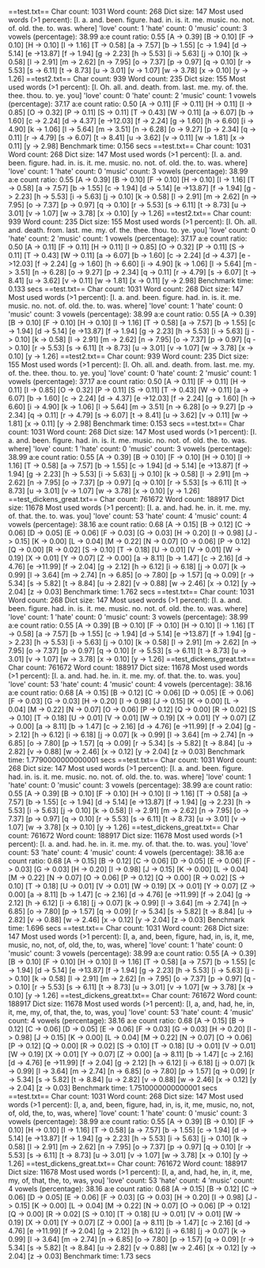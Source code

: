 ==test.txt==
Char count: 1031
Word count: 268
Dict size: 147
Most used words (>1 percent): [I. a. and. been. figure. had. in. is. it. me. music. no. not. of. old. the. to. was. where]
'love' count: 1
'hate' count: 0
'music' count: 3
vowels (percentage): 38.99
a:e count ratio: 0.55
[A -> 0.39] [B -> 0.10] [F -> 0.10] [H -> 0.10] [I -> 1.16] [T -> 0.58] [a -> 7.57] 
[b -> 1.55] [c -> 1.94] [d -> 5.14] [e ->13.87] [f -> 1.94] [g -> 2.23] [h -> 5.53] 
[i -> 5.63] [j -> 0.10] [k -> 0.58] [l -> 2.91] [m -> 2.62] [n -> 7.95] [o -> 7.37] 
[p -> 0.97] [q -> 0.10] [r -> 5.53] [s -> 6.11] [t -> 8.73] [u -> 3.01] [v -> 1.07] 
[w -> 3.78] [x -> 0.10] [y -> 1.26] 
==test2.txt==
Char count: 939
Word count: 235
Dict size: 155
Most used words (>1 percent): [I. Oh. all. and. death. from. last. me. my. of. the. thee. thou. to. ye. you]
'love' count: 0
'hate' count: 2
'music' count: 1
vowels (percentage): 37.17
a:e count ratio: 0.50
[A -> 0.11] [F -> 0.11] [H -> 0.11] [I -> 0.85] [O -> 0.32] [P -> 0.11] [S -> 0.11] 
[T -> 0.43] [W -> 0.11] [a -> 6.07] [b -> 1.60] [c -> 2.24] [d -> 4.37] [e ->12.03] 
[f -> 2.24] [g -> 1.60] [h -> 6.60] [i -> 4.90] [k -> 1.06] [l -> 5.64] [m -> 3.51] 
[n -> 6.28] [o -> 9.27] [p -> 2.34] [q -> 0.11] [r -> 4.79] [s -> 6.07] [t -> 8.41] 
[u -> 3.62] [v -> 0.11] [w -> 1.81] [x -> 0.11] [y -> 2.98] 
Benchmark time: 0.156 secs
==test.txt==
Char count: 1031
Word count: 268
Dict size: 147
Most used words (>1 percent): [I. a. and. been. figure. had. in. is. it. me. music. no. not. of. old. the. to. was. where]
'love' count: 1
'hate' count: 0
'music' count: 3
vowels (percentage): 38.99
a:e count ratio: 0.55
[A -> 0.39] [B -> 0.10] [F -> 0.10] [H -> 0.10] [I -> 1.16] [T -> 0.58] [a -> 7.57] 
[b -> 1.55] [c -> 1.94] [d -> 5.14] [e ->13.87] [f -> 1.94] [g -> 2.23] [h -> 5.53] 
[i -> 5.63] [j -> 0.10] [k -> 0.58] [l -> 2.91] [m -> 2.62] [n -> 7.95] [o -> 7.37] 
[p -> 0.97] [q -> 0.10] [r -> 5.53] [s -> 6.11] [t -> 8.73] [u -> 3.01] [v -> 1.07] 
[w -> 3.78] [x -> 0.10] [y -> 1.26] 
==test2.txt==
Char count: 939
Word count: 235
Dict size: 155
Most used words (>1 percent): [I. Oh. all. and. death. from. last. me. my. of. the. thee. thou. to. ye. you]
'love' count: 0
'hate' count: 2
'music' count: 1
vowels (percentage): 37.17
a:e count ratio: 0.50
[A -> 0.11] [F -> 0.11] [H -> 0.11] [I -> 0.85] [O -> 0.32] [P -> 0.11] [S -> 0.11] 
[T -> 0.43] [W -> 0.11] [a -> 6.07] [b -> 1.60] [c -> 2.24] [d -> 4.37] [e ->12.03] 
[f -> 2.24] [g -> 1.60] [h -> 6.60] [i -> 4.90] [k -> 1.06] [l -> 5.64] [m -> 3.51] 
[n -> 6.28] [o -> 9.27] [p -> 2.34] [q -> 0.11] [r -> 4.79] [s -> 6.07] [t -> 8.41] 
[u -> 3.62] [v -> 0.11] [w -> 1.81] [x -> 0.11] [y -> 2.98] 
Benchmark time: 0.133 secs
==test.txt==
Char count: 1031
Word count: 268
Dict size: 147
Most used words (>1 percent): [I. a. and. been. figure. had. in. is. it. me. music. no. not. of. old. the. to. was. where]
'love' count: 1
'hate' count: 0
'music' count: 3
vowels (percentage): 38.99
a:e count ratio: 0.55
[A -> 0.39] [B -> 0.10] [F -> 0.10] [H -> 0.10] [I -> 1.16] [T -> 0.58] [a -> 7.57] 
[b -> 1.55] [c -> 1.94] [d -> 5.14] [e ->13.87] [f -> 1.94] [g -> 2.23] [h -> 5.53] 
[i -> 5.63] [j -> 0.10] [k -> 0.58] [l -> 2.91] [m -> 2.62] [n -> 7.95] [o -> 7.37] 
[p -> 0.97] [q -> 0.10] [r -> 5.53] [s -> 6.11] [t -> 8.73] [u -> 3.01] [v -> 1.07] 
[w -> 3.78] [x -> 0.10] [y -> 1.26] 
==test2.txt==
Char count: 939
Word count: 235
Dict size: 155
Most used words (>1 percent): [I. Oh. all. and. death. from. last. me. my. of. the. thee. thou. to. ye. you]
'love' count: 0
'hate' count: 2
'music' count: 1
vowels (percentage): 37.17
a:e count ratio: 0.50
[A -> 0.11] [F -> 0.11] [H -> 0.11] [I -> 0.85] [O -> 0.32] [P -> 0.11] [S -> 0.11] 
[T -> 0.43] [W -> 0.11] [a -> 6.07] [b -> 1.60] [c -> 2.24] [d -> 4.37] [e ->12.03] 
[f -> 2.24] [g -> 1.60] [h -> 6.60] [i -> 4.90] [k -> 1.06] [l -> 5.64] [m -> 3.51] 
[n -> 6.28] [o -> 9.27] [p -> 2.34] [q -> 0.11] [r -> 4.79] [s -> 6.07] [t -> 8.41] 
[u -> 3.62] [v -> 0.11] [w -> 1.81] [x -> 0.11] [y -> 2.98] 
Benchmark time: 0.153 secs
==test.txt==
Char count: 1031
Word count: 268
Dict size: 147
Most used words (>1 percent): [I. a. and. been. figure. had. in. is. it. me. music. no. not. of. old. the. to. was. where]
'love' count: 1
'hate' count: 0
'music' count: 3
vowels (percentage): 38.99
a:e count ratio: 0.55
[A -> 0.39] [B -> 0.10] [F -> 0.10] [H -> 0.10] [I -> 1.16] [T -> 0.58] [a -> 7.57] 
[b -> 1.55] [c -> 1.94] [d -> 5.14] [e ->13.87] [f -> 1.94] [g -> 2.23] [h -> 5.53] 
[i -> 5.63] [j -> 0.10] [k -> 0.58] [l -> 2.91] [m -> 2.62] [n -> 7.95] [o -> 7.37] 
[p -> 0.97] [q -> 0.10] [r -> 5.53] [s -> 6.11] [t -> 8.73] [u -> 3.01] [v -> 1.07] 
[w -> 3.78] [x -> 0.10] [y -> 1.26] 
==test_dickens_great.txt==
Char count: 761672
Word count: 188917
Dict size: 11678
Most used words (>1 percent): [I. a. and. had. he. in. it. me. my. of. that. the. to. was. you]
'love' count: 53
'hate' count: 4
'music' count: 4
vowels (percentage): 38.16
a:e count ratio: 0.68
[A -> 0.15] [B -> 0.12] [C -> 0.06] [D -> 0.05] [E -> 0.06] [F -> 0.03] [G -> 0.03] 
[H -> 0.20] [I -> 0.98] [J -> 0.15] [K -> 0.00] [L -> 0.04] [M -> 0.22] [N -> 0.07] 
[O -> 0.06] [P -> 0.12] [Q -> 0.00] [R -> 0.02] [S -> 0.10] [T -> 0.18] [U -> 0.01] 
[V -> 0.01] [W -> 0.19] [X -> 0.01] [Y -> 0.07] [Z -> 0.00] [a -> 8.11] [b -> 1.47] 
[c -> 2.16] [d -> 4.76] [e ->11.99] [f -> 2.04] [g -> 2.12] [h -> 6.12] [i -> 6.18] 
[j -> 0.07] [k -> 0.99] [l -> 3.64] [m -> 2.74] [n -> 6.85] [o -> 7.80] [p -> 1.57] 
[q -> 0.09] [r -> 5.34] [s -> 5.82] [t -> 8.84] [u -> 2.82] [v -> 0.88] [w -> 2.46] 
[x -> 0.12] [y -> 2.04] [z -> 0.03] 
Benchmark time: 1.762 secs
==test.txt==
Char count: 1031
Word count: 268
Dict size: 147
Most used words (>1 percent): [I. a. and. been. figure. had. in. is. it. me. music. no. not. of. old. the. to. was. where]
'love' count: 1
'hate' count: 0
'music' count: 3
vowels (percentage): 38.99
a:e count ratio: 0.55
[A -> 0.39] [B -> 0.10] [F -> 0.10] [H -> 0.10] [I -> 1.16] [T -> 0.58] [a -> 7.57] 
[b -> 1.55] [c -> 1.94] [d -> 5.14] [e ->13.87] [f -> 1.94] [g -> 2.23] [h -> 5.53] 
[i -> 5.63] [j -> 0.10] [k -> 0.58] [l -> 2.91] [m -> 2.62] [n -> 7.95] [o -> 7.37] 
[p -> 0.97] [q -> 0.10] [r -> 5.53] [s -> 6.11] [t -> 8.73] [u -> 3.01] [v -> 1.07] 
[w -> 3.78] [x -> 0.10] [y -> 1.26] 
==test_dickens_great.txt==
Char count: 761672
Word count: 188917
Dict size: 11678
Most used words (>1 percent): [I. a. and. had. he. in. it. me. my. of. that. the. to. was. you]
'love' count: 53
'hate' count: 4
'music' count: 4
vowels (percentage): 38.16
a:e count ratio: 0.68
[A -> 0.15] [B -> 0.12] [C -> 0.06] [D -> 0.05] [E -> 0.06] [F -> 0.03] [G -> 0.03] 
[H -> 0.20] [I -> 0.98] [J -> 0.15] [K -> 0.00] [L -> 0.04] [M -> 0.22] [N -> 0.07] 
[O -> 0.06] [P -> 0.12] [Q -> 0.00] [R -> 0.02] [S -> 0.10] [T -> 0.18] [U -> 0.01] 
[V -> 0.01] [W -> 0.19] [X -> 0.01] [Y -> 0.07] [Z -> 0.00] [a -> 8.11] [b -> 1.47] 
[c -> 2.16] [d -> 4.76] [e ->11.99] [f -> 2.04] [g -> 2.12] [h -> 6.12] [i -> 6.18] 
[j -> 0.07] [k -> 0.99] [l -> 3.64] [m -> 2.74] [n -> 6.85] [o -> 7.80] [p -> 1.57] 
[q -> 0.09] [r -> 5.34] [s -> 5.82] [t -> 8.84] [u -> 2.82] [v -> 0.88] [w -> 2.46] 
[x -> 0.12] [y -> 2.04] [z -> 0.03] 
Benchmark time: 1.7790000000000001 secs
==test.txt==
Char count: 1031
Word count: 268
Dict size: 147
Most used words (>1 percent): [I. a. and. been. figure. had. in. is. it. me. music. no. not. of. old. the. to. was. where]
'love' count: 1
'hate' count: 0
'music' count: 3
vowels (percentage): 38.99
a:e count ratio: 0.55
[A -> 0.39] [B -> 0.10] [F -> 0.10] [H -> 0.10] [I -> 1.16] [T -> 0.58] [a -> 7.57] 
[b -> 1.55] [c -> 1.94] [d -> 5.14] [e ->13.87] [f -> 1.94] [g -> 2.23] [h -> 5.53] 
[i -> 5.63] [j -> 0.10] [k -> 0.58] [l -> 2.91] [m -> 2.62] [n -> 7.95] [o -> 7.37] 
[p -> 0.97] [q -> 0.10] [r -> 5.53] [s -> 6.11] [t -> 8.73] [u -> 3.01] [v -> 1.07] 
[w -> 3.78] [x -> 0.10] [y -> 1.26] 
==test_dickens_great.txt==
Char count: 761672
Word count: 188917
Dict size: 11678
Most used words (>1 percent): [I. a. and. had. he. in. it. me. my. of. that. the. to. was. you]
'love' count: 53
'hate' count: 4
'music' count: 4
vowels (percentage): 38.16
a:e count ratio: 0.68
[A -> 0.15] [B -> 0.12] [C -> 0.06] [D -> 0.05] [E -> 0.06] [F -> 0.03] [G -> 0.03] 
[H -> 0.20] [I -> 0.98] [J -> 0.15] [K -> 0.00] [L -> 0.04] [M -> 0.22] [N -> 0.07] 
[O -> 0.06] [P -> 0.12] [Q -> 0.00] [R -> 0.02] [S -> 0.10] [T -> 0.18] [U -> 0.01] 
[V -> 0.01] [W -> 0.19] [X -> 0.01] [Y -> 0.07] [Z -> 0.00] [a -> 8.11] [b -> 1.47] 
[c -> 2.16] [d -> 4.76] [e ->11.99] [f -> 2.04] [g -> 2.12] [h -> 6.12] [i -> 6.18] 
[j -> 0.07] [k -> 0.99] [l -> 3.64] [m -> 2.74] [n -> 6.85] [o -> 7.80] [p -> 1.57] 
[q -> 0.09] [r -> 5.34] [s -> 5.82] [t -> 8.84] [u -> 2.82] [v -> 0.88] [w -> 2.46] 
[x -> 0.12] [y -> 2.04] [z -> 0.03] 
Benchmark time: 1.696 secs
==test.txt==
Char count: 1031
Word count: 268
Dict size: 147
Most used words (>1 percent): [I, a, and, been, figure, had, in, is, it, me, music, no, not, of, old, the, to, was, where]
'love' count: 1
'hate' count: 0
'music' count: 3
vowels (percentage): 38.99
a:e count ratio: 0.55
[A -> 0.39] [B -> 0.10] [F -> 0.10] [H -> 0.10] [I -> 1.16] [T -> 0.58] [a -> 7.57] 
[b -> 1.55] [c -> 1.94] [d -> 5.14] [e ->13.87] [f -> 1.94] [g -> 2.23] [h -> 5.53] 
[i -> 5.63] [j -> 0.10] [k -> 0.58] [l -> 2.91] [m -> 2.62] [n -> 7.95] [o -> 7.37] 
[p -> 0.97] [q -> 0.10] [r -> 5.53] [s -> 6.11] [t -> 8.73] [u -> 3.01] [v -> 1.07] 
[w -> 3.78] [x -> 0.10] [y -> 1.26] 
==test_dickens_great.txt==
Char count: 761672
Word count: 188917
Dict size: 11678
Most used words (>1 percent): [I, a, and, had, he, in, it, me, my, of, that, the, to, was, you]
'love' count: 53
'hate' count: 4
'music' count: 4
vowels (percentage): 38.16
a:e count ratio: 0.68
[A -> 0.15] [B -> 0.12] [C -> 0.06] [D -> 0.05] [E -> 0.06] [F -> 0.03] [G -> 0.03] 
[H -> 0.20] [I -> 0.98] [J -> 0.15] [K -> 0.00] [L -> 0.04] [M -> 0.22] [N -> 0.07] 
[O -> 0.06] [P -> 0.12] [Q -> 0.00] [R -> 0.02] [S -> 0.10] [T -> 0.18] [U -> 0.01] 
[V -> 0.01] [W -> 0.19] [X -> 0.01] [Y -> 0.07] [Z -> 0.00] [a -> 8.11] [b -> 1.47] 
[c -> 2.16] [d -> 4.76] [e ->11.99] [f -> 2.04] [g -> 2.12] [h -> 6.12] [i -> 6.18] 
[j -> 0.07] [k -> 0.99] [l -> 3.64] [m -> 2.74] [n -> 6.85] [o -> 7.80] [p -> 1.57] 
[q -> 0.09] [r -> 5.34] [s -> 5.82] [t -> 8.84] [u -> 2.82] [v -> 0.88] [w -> 2.46] 
[x -> 0.12] [y -> 2.04] [z -> 0.03] 
Benchmark time: 1.7510000000000001 secs
==test.txt==
Char count: 1031
Word count: 268
Dict size: 147
Most used words (>1 percent): [I, a, and, been, figure, had, in, is, it, me, music, no, not, of, old, the, to, was, where]
'love' count: 1
'hate' count: 0
'music' count: 3
vowels (percentage): 38.99
a:e count ratio: 0.55
[A -> 0.39] [B -> 0.10] [F -> 0.10] [H -> 0.10] [I -> 1.16] [T -> 0.58] [a -> 7.57] 
[b -> 1.55] [c -> 1.94] [d -> 5.14] [e ->13.87] [f -> 1.94] [g -> 2.23] [h -> 5.53] 
[i -> 5.63] [j -> 0.10] [k -> 0.58] [l -> 2.91] [m -> 2.62] [n -> 7.95] [o -> 7.37] 
[p -> 0.97] [q -> 0.10] [r -> 5.53] [s -> 6.11] [t -> 8.73] [u -> 3.01] [v -> 1.07] 
[w -> 3.78] [x -> 0.10] [y -> 1.26] 
==test_dickens_great.txt==
Char count: 761672
Word count: 188917
Dict size: 11678
Most used words (>1 percent): [I, a, and, had, he, in, it, me, my, of, that, the, to, was, you]
'love' count: 53
'hate' count: 4
'music' count: 4
vowels (percentage): 38.16
a:e count ratio: 0.68
[A -> 0.15] [B -> 0.12] [C -> 0.06] [D -> 0.05] [E -> 0.06] [F -> 0.03] [G -> 0.03] 
[H -> 0.20] [I -> 0.98] [J -> 0.15] [K -> 0.00] [L -> 0.04] [M -> 0.22] [N -> 0.07] 
[O -> 0.06] [P -> 0.12] [Q -> 0.00] [R -> 0.02] [S -> 0.10] [T -> 0.18] [U -> 0.01] 
[V -> 0.01] [W -> 0.19] [X -> 0.01] [Y -> 0.07] [Z -> 0.00] [a -> 8.11] [b -> 1.47] 
[c -> 2.16] [d -> 4.76] [e ->11.99] [f -> 2.04] [g -> 2.12] [h -> 6.12] [i -> 6.18] 
[j -> 0.07] [k -> 0.99] [l -> 3.64] [m -> 2.74] [n -> 6.85] [o -> 7.80] [p -> 1.57] 
[q -> 0.09] [r -> 5.34] [s -> 5.82] [t -> 8.84] [u -> 2.82] [v -> 0.88] [w -> 2.46] 
[x -> 0.12] [y -> 2.04] [z -> 0.03] 
Benchmark time: 1.73 secs
